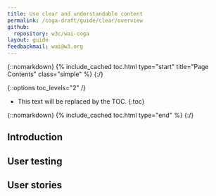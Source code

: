 ```yaml
---
title: Use clear and understandable content
permalink: /coga-draft/guide/clear/overview
github:
  repository: w3c/wai-coga
layout: guide
feedbackmail: wai@w3.org
---
```


{::nomarkdown}
{% include_cached toc.html type="start" title="Page Contents" class="simple" %}
{:/}

{::options toc_levels="2" /}

- This text will be replaced by the TOC.
  {:toc}

{::nomarkdown}
{% include_cached toc.html type="end" %}
{:/}

## Introduction

## User testing

## User stories
